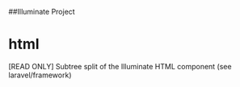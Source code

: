 ##Illuminate Project
# html
[READ ONLY] Subtree split of the Illuminate HTML component (see laravel/framework)
